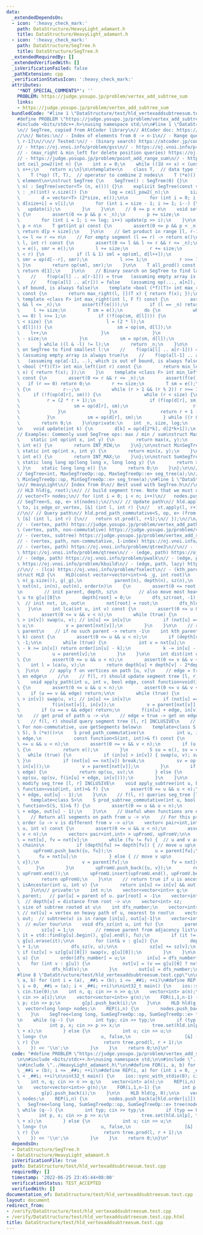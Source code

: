 ```yaml
---
data:
  _extendedDependsOn:
  - icon: ':heavy_check_mark:'
    path: DataStructure/HeavyLight_adamant.h
    title: DataStructure/HeavyLight_adamant.h
  - icon: ':heavy_check_mark:'
    path: DataStructure/SegTree.h
    title: DataStructure/SegTree.h
  _extendedRequiredBy: []
  _extendedVerifiedWith: []
  _isVerificationFailed: false
  _pathExtension: cpp
  _verificationStatusIcon: ':heavy_check_mark:'
  attributes:
    '*NOT_SPECIAL_COMMENTS*': ''
    PROBLEM: https://judge.yosupo.jp/problem/vertex_add_subtree_sum
    links:
    - https://judge.yosupo.jp/problem/vertex_add_subtree_sum
  bundledCode: "#line 1 \"DataStructure/test/hld_vertexaddsubtreesum.test.cpp\"\n\
    #define PROBLEM \"https://judge.yosupo.jp/problem/vertex_add_subtree_sum\"\n\n\
    #include <bits/stdc++.h>\nusing namespace std;\n\n#line 1 \"DataStructure/SegTree.h\"\
    \n// SegTree, copied from AtCoder library\n// AtCoder doc: https://atcoder.github.io/ac-library/master/document_en/segtree.html\n\
    //\n// Notes:\n// - Index of elements from 0 -> n-1\n// - Range queries are [l,\
    \ r-1]\n//\n// Tested:\n// - (binary search) https://atcoder.jp/contests/practice2/tasks/practice2_j\n\
    // - https://oj.vnoi.info/problem/gss\n// - https://oj.vnoi.info/problem/nklineup\n\
    // - (max_right & min_left for delete position queries) https://oj.vnoi.info/problem/segtree_itstr\n\
    // - https://judge.yosupo.jp/problem/point_add_range_sum\n// - https://judge.yosupo.jp/problem/point_set_range_composite\n\
    int ceil_pow2(int n) {\n    int x = 0;\n    while ((1U << x) < (unsigned int)(n))\
    \ x++;\n    return x;\n}\n\ntemplate<\n    class T,  // data type for nodes\n\
    \    T (*op) (T, T),  // operator to combine 2 nodes\n    T (*e)() // identity\
    \ element\n>\nstruct SegTree {\n    SegTree() : SegTree(0) {}\n    explicit SegTree(int\
    \ n) : SegTree(vector<T> (n, e())) {}\n    explicit SegTree(const vector<T>& v)\
    \ : _n((int) v.size()) {\n        log = ceil_pow2(_n);\n        size = 1<<log;\n\
    \        d = vector<T> (2*size, e());\n\n        for (int i = 0; i < _n; i++)\
    \ d[size+i] = v[i];\n        for (int i = size - 1; i >= 1; i--) {\n         \
    \   update(i);\n        }\n    }\n\n    // 0 <= p < n\n    void set(int p, T x)\
    \ {\n        assert(0 <= p && p < _n);\n        p += size;\n        d[p] = x;\n\
    \        for (int i = 1; i <= log; i++) update(p >> i);\n    }\n\n    // 0 <=\
    \ p < n\n    T get(int p) const {\n        assert(0 <= p && p < _n);\n       \
    \ return d[p + size];\n    }\n\n    // Get product in range [l, r-1]\n    // 0\
    \ <= l <= r <= n\n    // For empty segment (l == r) -> return e()\n    T prod(int\
    \ l, int r) const {\n        assert(0 <= l && l <= r && r <= _n);\n        T sml\
    \ = e(), smr = e();\n        l += size;\n        r += size;\n        while (l\
    \ < r) {\n            if (l & 1) sml = op(sml, d[l++]);\n            if (r & 1)\
    \ smr = op(d[--r], smr);\n            l >>= 1;\n            r >>= 1;\n       \
    \ }\n        return op(sml, smr);\n    }\n\n    T all_prod() const {\n       \
    \ return d[1];\n    }\n\n    // Binary search on SegTree to find largest r:\n\
    \    //    f(op(a[l] .. a[r-1])) = true   (assuming empty array is always true)\n\
    \    //    f(op(a[l] .. a[r])) = false    (assuming op(..., a[n]), which is out\
    \ of bound, is always false)\n    template <bool (*f)(T)> int max_right(int l)\
    \ const {\n        return max_right(l, [](T x) { return f(x); });\n    }\n   \
    \ template <class F> int max_right(int l, F f) const {\n        assert(0 <= l\
    \ && l <= _n);\n        assert(f(e()));\n        if (l == _n) return _n;\n   \
    \     l += size;\n        T sm = e();\n        do {\n            while (l % 2\
    \ == 0) l >>= 1;\n            if (!f(op(sm, d[l]))) {\n                while (l\
    \ < size) {\n                    l = (2 * l);\n                    if (f(op(sm,\
    \ d[l]))) {\n                        sm = op(sm, d[l]);\n                    \
    \    l++;\n                    }\n                }\n                return l\
    \ - size;\n            }\n            sm = op(sm, d[l]);\n            l++;\n \
    \       } while ((l & -l) != l);\n        return _n;\n    }\n\n    // Binary search\
    \ on SegTree to find smallest l:\n    //    f(op(a[l] .. a[r-1])) = true     \
    \ (assuming empty array is always true)\n    //    f(op(a[l-1] .. a[r-1])) = false\
    \   (assuming op(a[-1], ..), which is out of bound, is always false)\n    template\
    \ <bool (*f)(T)> int min_left(int r) const {\n        return min_left(r, [](T\
    \ x) { return f(x); });\n    }\n    template <class F> int min_left(int r, F f)\
    \ const {\n        assert(0 <= r && r <= _n);\n        assert(f(e()));\n     \
    \   if (r == 0) return 0;\n        r += size;\n        T sm = e();\n        do\
    \ {\n            r--;\n            while (r > 1 && (r % 2)) r >>= 1;\n       \
    \     if (!f(op(d[r], sm))) {\n                while (r < size) {\n          \
    \          r = (2 * r + 1);\n                    if (f(op(d[r], sm))) {\n    \
    \                    sm = op(d[r], sm);\n                        r--;\n      \
    \              }\n                }\n                return r + 1 - size;\n  \
    \          }\n            sm = op(d[r], sm);\n        } while ((r & -r) != r);\n\
    \        return 0;\n    }\n\nprivate:\n    int _n, size, log;\n    vector<T> d;\n\
    \n    void update(int k) {\n        d[k] = op(d[2*k], d[2*k+1]);\n    }\n};\n\n\
    // Examples: Commonly used SegTree ops: max / min / sum\nstruct MaxSegTreeOp {\n\
    \    static int op(int x, int y) {\n        return max(x, y);\n    }\n    static\
    \ int e() {\n        return INT_MIN;\n    }\n};\n\nstruct MinSegTreeOp {\n   \
    \ static int op(int x, int y) {\n        return min(x, y);\n    }\n    static\
    \ int e() {\n        return INT_MAX;\n    }\n};\n\nstruct SumSegTreeOp {\n   \
    \ static long long op(long long x, long long y) {\n        return x + y;\n   \
    \ }\n    static long long e() {\n        return 0;\n    }\n};\n\n// Example\n\
    // SegTree<int, MaxSegTreeOp::op, MaxSegTreeOp::e> seg_tree(a);\n// SegTree<int,\
    \ MinSegTreeOp::op, MinSegTreeOp::e> seg_tree(a);\n#line 1 \"DataStructure/HeavyLight_adamant.h\"\
    \n// HeavyLight\n// Index from 0\n// Best used with SegTree.h\n//\n// Usage:\n\
    // HLD hld(g, root);\n// // build segment tree. Note that we must use hld.order[i]\n\
    // vector<T> nodes;\n// for (int i = 0; i < n; i++)\n//   nodes.push_back(initial_value[hld.order[i]])\n\
    // SegTree<S, op, e> st(nodes);\n//\n// // Update path\n// hld.apply_path(from,\
    \ to, is_edge_or_vertex, [&] (int l, int r) {\n//   st.apply(l, r+1, F);\n// });\n\
    //\n// // Query path\n// hld.prod_path_commutative<S, op, e> (from, to, is_edge_or_vertex,\
    \ [&] (int l, int r) {\n//   return st.prod(l, r+1);\n// });\n//\n// Tested:\n\
    // - (vertex, path) https://judge.yosupo.jp/problem/vertex_add_path_sum\n// -\
    \ (vertex, path, non-commutative) https://judge.yosupo.jp/problem/vertex_set_path_composite\n\
    // - (vertex, subtree) https://judge.yosupo.jp/problem/vertex_add_subtree_sum\n\
    // - (vertex, path, non-commutative, 1-index) https://oj.vnoi.info/problem/icpc21_mt_l\n\
    // - (vertex, path) https://oj.vnoi.info/problem/qtree3\n//\n// - (edge, path)\
    \ https://oj.vnoi.info/problem/qtreex\n// - (edge, path) https://oj.vnoi.info/problem/lubenica\n\
    // - (edge, path) https://oj.vnoi.info/problem/pwalk\n// - (edge, path, lazy)\
    \ https://oj.vnoi.info/problem/kbuild\n// - (edge, path, lazy) https://oj.vnoi.info/problem/onbridge\n\
    //\n// - (lca) https://oj.vnoi.info/problem/fselect\n// - (kth_parent) https://cses.fi/problemset/task/1687\n\
    struct HLD {\n    HLD(const vector<vector<int>>& _g, int root)\n            :\
    \ n(_g.size()), g(_g),\n            parent(n), depth(n), sz(n),\n            dfs_number(0),\
    \ nxt(n), in(n), out(n), order(n)\n    {\n        assert(0 <= root && root < n);\n\
    \n        // init parent, depth, sz\n        // also move most heavy child of\
    \ u to g[u][0]\n        depth[root] = 0;\n        dfs_sz(root, -1);\n\n      \
    \  // init nxt, in, out\n        nxt[root] = root;\n        dfs_hld(root);\n \
    \   }\n\n    int lca(int u, int v) const {\n        assert(0 <= u && u < n);\n\
    \        assert(0 <= v && v < n);\n        while (true) {\n            if (in[u]\
    \ > in[v]) swap(u, v); // in[u] <= in[v]\n            if (nxt[u] == nxt[v]) return\
    \ u;\n            v = parent[nxt[v]];\n        }\n    }\n\n    // return k-th\
    \ parent\n    // if no such parent -> return -1\n    int kth_parent(int u, int\
    \ k) const {\n        assert(0 <= u && u < n);\n        if (depth[u] < k) return\
    \ -1;\n\n        while (true) {\n            int v = nxt[u];\n            if (in[u]\
    \ - k >= in[v]) return order[in[u] - k];\n            k -= in[u] - in[v] + 1;\n\
    \            u = parent[v];\n        }\n    }\n\n    int dist(int u, int v) const\
    \ {\n        assert(0 <= u && u < n);\n        assert(0 <= v && v < n);\n    \
    \    int l = lca(u, v);\n        return depth[u] + depth[v] - 2*depth[l];\n  \
    \  }\n\n    // apply f on vertices on path [u, v]\n    // edge = true -> apply\
    \ on edge\n    //\n    // f(l, r) should update segment tree [l, r] INCLUSIVE\n\
    \    void apply_path(int u, int v, bool edge, const function<void(int, int)> &f)\
    \ {\n        assert(0 <= u && u < n);\n        assert(0 <= v && v < n);\n    \
    \    if (u == v && edge) return;\n\n        while (true) {\n            if (in[u]\
    \ > in[v]) swap(u, v); // in[u] <= in[v]\n            if (nxt[u] == nxt[v]) break;\n\
    \            f(in[nxt[v]], in[v]);\n            v = parent[nxt[v]];\n        }\n\
    \        if (u == v && edge) return;\n        f(in[u] + edge, in[v]);\n    }\n\
    \n    // get prod of path u -> v\n    // edge = true -> get on edges\n    //\n\
    \    // f(l, r) should query segment tree [l, r] INCLUSIVE\n    // f must be commutative.\
    \ For non-commutative, use getSegments below\n    template<class S, S (*op) (S,\
    \ S), S (*e)()>\n    S prod_path_commutative(\n            int u, int v, bool\
    \ edge,\n            const function<S(int, int)>& f) const {\n        assert(0\
    \ <= u && u < n);\n        assert(0 <= v && v < n);\n        if (u == v && edge)\
    \ {\n            return e();\n        }\n        S su = e(), sv = e();\n     \
    \   while (true) {\n            if (in[u] > in[v]) { swap(u, v); swap(su, sv);\
    \ }\n            if (nxt[u] == nxt[v]) break;\n            sv = op(sv, f(in[nxt[v]],\
    \ in[v]));\n            v = parent[nxt[v]];\n        }\n        if (u == v &&\
    \ edge) {\n            return op(su, sv);\n        } else {\n            return\
    \ op(su, op(sv, f(in[u] + edge, in[v])));\n        }\n    }\n\n    // f(l, r)\
    \ modify seg_tree [l, r] INCLUSIVE\n    void apply_subtree(int u, bool edge, const\
    \ function<void(int, int)>& f) {\n        assert(0 <= u && u < n);\n        f(in[u]\
    \ + edge, out[u] - 1);\n    }\n\n    // f(l, r) queries seg_tree [l, r] INCLUSIVE\n\
    \    template<class S>\n    S prod_subtree_commutative(int u, bool edge, const\
    \ function<S(S, S)>& f) {\n        assert(0 <= u && u < n);\n        return f(in[u]\
    \ + edge, out[u] - 1);\n    }\n\n    // Useful when functions are non-commutative\n\
    \    // Return all segments on path from u -> v\n    // For this problem, the\
    \ order (u -> v is different from v -> u)\n    vector< pair<int,int> > getSegments(int\
    \ u, int v) const {\n        assert(0 <= u && u < n);\n        assert(0 <= v &&\
    \ v < n);\n        vector< pair<int,int> > upFromU, upFromV;\n\n        int fu\
    \ = nxt[u], fv = nxt[v];\n        while (fu != fv) {  // u and v are on different\
    \ chains\n            if (depth[fu] >= depth[fv]) { // move u up\n           \
    \     upFromU.push_back({u, fu});\n                u = parent[fu];\n         \
    \       fu = nxt[u];\n            } else { // move v up\n                upFromV.push_back({fv,\
    \ v});\n                v = parent[fv];\n                fv = nxt[v];\n      \
    \      }\n        }\n        upFromU.push_back({u, v});\n        reverse(upFromV.begin(),\
    \ upFromV.end());\n        upFromU.insert(upFromU.end(), upFromV.begin(), upFromV.end());\n\
    \        return upFromU;\n    }\n\n    // return true if u is ancestor\n    bool\
    \ isAncestor(int u, int v) {\n        return in[u] <= in[v] && out[v] <= out[u];\n\
    \    }\n\n// private:\n    int n;\n    vector<vector<int>> g;\n    vector<int>\
    \ parent;   // par[u] = parent of u. par[root] = -1\n    vector<int> depth;  \
    \  // depth[u] = distance from root -> u\n    vector<int> sz;       // sz[u] =\
    \ size of subtree rooted at u\n    int dfs_number;\n    vector<int> nxt;     \
    \ // nxt[u] = vertex on heavy path of u, nearest to root\n    vector<int> in,\
    \ out;  // subtree(u) is in range [in[u], out[u]-1]\n    vector<int> order;  \
    \  // euler tour\n\n    void dfs_sz(int u, int fu) {\n        parent[u] = fu;\n\
    \        sz[u] = 1;\n        // remove parent from adjacency list\n        auto\
    \ it = std::find(g[u].begin(), g[u].end(), fu);\n        if (it != g[u].end())\
    \ g[u].erase(it);\n\n        for (int& v : g[u]) {\n            depth[v] = depth[u]\
    \ + 1;\n            dfs_sz(v, u);\n\n            sz[u] += sz[v];\n           \
    \ if (sz[v] > sz[g[u][0]]) swap(v, g[u][0]);\n        }\n    }\n\n    void dfs_hld(int\
    \ u) {\n        order[dfs_number] = u;\n        in[u] = dfs_number++;\n\n    \
    \    for (int v : g[u]) {\n            nxt[v] = (v == g[u][0] ? nxt[u] : v);\n\
    \            dfs_hld(v);\n        }\n        out[u] = dfs_number;\n    }\n};\n\
    #line 8 \"DataStructure/test/hld_vertexaddsubtreesum.test.cpp\"\n\n#define FOR(i,\
    \ a, b) for (int i = (a), _##i = (b); i <= _##i; ++i)\n#define REP(i, a) for (int\
    \ i = 0, _##i = (a); i < _##i; ++i)\n\nint32_t main() {\n    ios::sync_with_stdio(0);\
    \ cin.tie(0);\n    int n, q; cin >> n >> q;\n    vector<int> a(n);\n    REP(i,n)\
    \ cin >> a[i];\n\n    vector<vector<int>> g(n);\n    FOR(i,1,n-1) {\n        int\
    \ p; cin >> p;\n        g[p].push_back(i);\n    }\n\n    HLD hld(g, 0);\n\n  \
    \  vector<long long> nodes;\n    REP(i,n) {\n        nodes.push_back(a[hld.order[i]]);\n\
    \    }\n    SegTree<long long, SumSegTreeOp::op, SumSegTreeOp::e> tree(nodes);\n\
    \n    while (q--) {\n        int typ; cin >> typ;\n        if (typ == 0) {\n \
    \           int p, x; cin >> p >> x;\n            tree.set(hld.in[p], tree.get(hld.in[p])\
    \ + x);\n        } else {\n            int u; cin >> u;\n            cout << hld.prod_subtree_commutative<long\
    \ long> (\n                    u, false,\n                    [&] (int l, int\
    \ r) {\n                        return tree.prod(l, r + 1);\n                \
    \    }) << '\\n';\n        }\n    }\n    return 0;\n}\n"
  code: "#define PROBLEM \"https://judge.yosupo.jp/problem/vertex_add_subtree_sum\"\
    \n\n#include <bits/stdc++.h>\nusing namespace std;\n\n#include \"../SegTree.h\"\
    \n#include \"../HeavyLight_adamant.h\"\n\n#define FOR(i, a, b) for (int i = (a),\
    \ _##i = (b); i <= _##i; ++i)\n#define REP(i, a) for (int i = 0, _##i = (a); i\
    \ < _##i; ++i)\n\nint32_t main() {\n    ios::sync_with_stdio(0); cin.tie(0);\n\
    \    int n, q; cin >> n >> q;\n    vector<int> a(n);\n    REP(i,n) cin >> a[i];\n\
    \n    vector<vector<int>> g(n);\n    FOR(i,1,n-1) {\n        int p; cin >> p;\n\
    \        g[p].push_back(i);\n    }\n\n    HLD hld(g, 0);\n\n    vector<long long>\
    \ nodes;\n    REP(i,n) {\n        nodes.push_back(a[hld.order[i]]);\n    }\n \
    \   SegTree<long long, SumSegTreeOp::op, SumSegTreeOp::e> tree(nodes);\n\n   \
    \ while (q--) {\n        int typ; cin >> typ;\n        if (typ == 0) {\n     \
    \       int p, x; cin >> p >> x;\n            tree.set(hld.in[p], tree.get(hld.in[p])\
    \ + x);\n        } else {\n            int u; cin >> u;\n            cout << hld.prod_subtree_commutative<long\
    \ long> (\n                    u, false,\n                    [&] (int l, int\
    \ r) {\n                        return tree.prod(l, r + 1);\n                \
    \    }) << '\\n';\n        }\n    }\n    return 0;\n}\n"
  dependsOn:
  - DataStructure/SegTree.h
  - DataStructure/HeavyLight_adamant.h
  isVerificationFile: true
  path: DataStructure/test/hld_vertexaddsubtreesum.test.cpp
  requiredBy: []
  timestamp: '2022-06-25 23:45:44+08:00'
  verificationStatus: TEST_ACCEPTED
  verifiedWith: []
documentation_of: DataStructure/test/hld_vertexaddsubtreesum.test.cpp
layout: document
redirect_from:
- /verify/DataStructure/test/hld_vertexaddsubtreesum.test.cpp
- /verify/DataStructure/test/hld_vertexaddsubtreesum.test.cpp.html
title: DataStructure/test/hld_vertexaddsubtreesum.test.cpp
---
```

